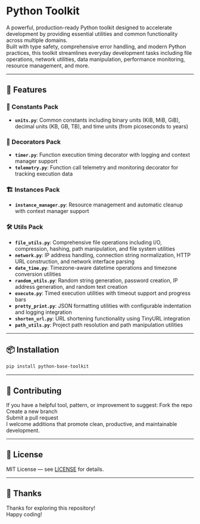 # Python Toolkit
A powerful, production-ready Python toolkit designed to accelerate development by providing essential utilities and common functionality across multiple domains. <br>
Built with type safety, comprehensive error handling, and modern Python practices, this toolkit streamlines everyday development tasks including file operations, network utilities, data manipulation, performance monitoring, resource management, and more.

---

## 🚀 Features

### 📏 Constants Pack
- **`units.py`**: Common constants including binary units (KiB, MiB, GiB), decimal units (KB, GB, TB), and time units (from picoseconds to years)

### 🎯 Decorators Pack
- **`timer.py`**: Function execution timing decorator with logging and context manager support
- **`telemetry.py`**: Function call telemetry and monitoring decorator for tracking execution data

### 🏗️ Instances Pack
- **`instance_manager.py`**: Resource management and automatic cleanup with context manager support

### 🛠️ Utils Pack
- **`file_utils.py`**: Comprehensive file operations including I/O, compression, hashing, path manipulation, and file system utilities
- **`network.py`**: IP address handling, connection string normalization, HTTP URL construction, and network interface parsing
- **`date_time.py`**: Timezone-aware datetime operations and timezone conversion utilities
- **`random_utils.py`**: Random string generation, password creation, IP address generation, and random text creation
- **`execute.py`**: Timed execution utilities with timeout support and progress bars
- **`pretty_print.py`**: JSON formatting utilities with configurable indentation and logging integration
- **`shorten_url.py`**: URL shortening functionality using TinyURL integration
- **`path_utils.py`**: Project path resolution and path manipulation utilities

---

## 📦 Installation

```bash
pip install python-base-toolkit
```

---

## 🤝 Contributing
If you have a helpful tool, pattern, or improvement to suggest:
Fork the repo <br>
Create a new branch <br>
Submit a pull request <br>
I welcome additions that promote clean, productive, and maintainable development. <br>

---

## 📄 License
MIT License — see [LICENSE](LICENSE) for details.

---

## 🙏 Thanks
Thanks for exploring this repository! <br>
Happy coding! <br>
